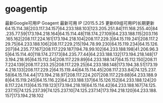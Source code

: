 # goagentip
最新Google可用IP Goagent 最新可用 IP [2015.5.25 更新69组可用IP]长期更新
64.15.114.38|203.117.34.157|64.233.188.103|123.205.251.84|111.168.255.40|84.235.77.59|173.194.218.164|64.15.114.48|118.174.27.109|64.233.188.115|203.116.165.162|208.117.224.161|173.194.218.104|208.117.229.3|64.15.119.241|208.117.229.75|64.233.188.106|208.117.229.215|194.78.99.230|64.15.119.234|64.15.126.207|84.235.77.167|208.117.229.187|194.78.99.102|64.233.188.198|41.206.96.35|64.15.114.40|118.174.27.173|84.235.77.44|64.233.188.132|173.194.218.148|173.194.218.95|64.15.112.54|208.117.229.89|64.233.188.147|64.15.112.150|208.117.224.139|208.117.233.25|208.117.229.25|64.233.188.148|173.194.38.51|173.194.218.133|208.117.229.2|64.15.119.44|64.15.114.45|208.117.233.84|74.125.237.58|64.15.114.44|173.194.218.97|208.117.224.207|208.117.229.68|64.233.188.98|64.15.119.245|64.15.116.22|64.233.188.137|64.15.126.152|64.233.188.124|208.117.224.113|64.15.119.123|173.194.218.19|64.15.114.42|64.233.188.167|74.125.237.15|74.125.237.39|74.125.237.10|74.125.237.14|173.194.218.120|64.233.188.157|173.194.218.102
